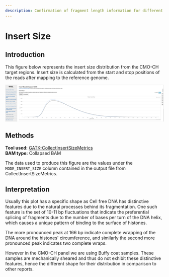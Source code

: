 ```yaml
---
description: Confirmation of fragment length information for different sample types
---
```


# Insert Size

## Introduction

This figure below represents the insert size distribution from the CMO-CH target regions. Insert size is calculated from the start and stop positions of the reads after mapping to the reference genome.

![](<../../.gitbook/assets/iScreen Shoter - 2022-07-21 122943.834.png>)

## Methods

**Tool used:** [GATK-CollectInsertSizeMetrics](https://gatk.broadinstitute.org/hc/en-us/articles/360037055772-CollectInsertSizeMetrics-Picard-)\
&#x20;**BAM type:** Collapsed BAM

The data used to produce this figure are the values under the `MODE_INSERT_SIZE` column contained in the output file from CollectInsertSizeMetrics.

## Interpretation

Usually this plot has a specific shape as Cell free DNA has distinctive features due to the natural processes behind its fragmentation. One such feature is the set of 10-11 bp fluctuations that indicate the preferential splicing of fragments due to the number of bases per turn of the DNA helix, which causes a unique pattern of binding to the surface of histones.

The more pronounced peak at 166 bp indicate complete wrapping of the DNA around the histones' circumference, and similarly the second more pronounced peak indicates two complete wraps.

However in the CMO-CH panel we are using Buffy coat samples. These samples are mechanically sheared and thus do not exhibit these distinctive features, hence the different shape for their distribution in comparison to other reports.
